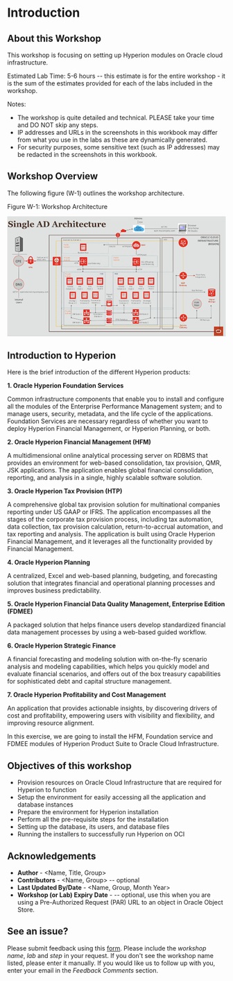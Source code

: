 # Introduction

## About this Workshop

This workshop is focusing on setting up Hyperion modules on Oracle cloud infrastructure. 

Estimated Lab Time: 5-6 hours -- this estimate is for the entire workshop - it is the sum of the estimates provided for each of the labs included in the workshop.

Notes:

* The workshop is quite detailed and technical. PLEASE take your time and DO NOT skip any steps.
* IP addresses and URLs in the screenshots in this workbook may differ from what you use in the labs as these are dynamically generated.
* For security purposes, some sensitive text (such as IP addresses) may be redacted in the screenshots in this workbook.

## Workshop Overview

The following figure (W-1) outlines the workshop architecture. 

Figure W-1: Workshop Architecture

![](./images/W1.png "")

## Introduction to Hyperion

Here is the brief introduction of the different Hyperion products:

**1. Oracle Hyperion Foundation Services**

Common infrastructure components that enable you to install and configure all the modules of the Enterprise Performance Management system; and to manage users, security, metadata, and the life cycle of the applications. Foundation Services are necessary regardless of whether you want to deploy Hyperion Financial Management, or Hyperion Planning, or both.

**2. Oracle Hyperion Financial Management (HFM)**

A multidimensional online analytical processing server on RDBMS that provides an environment for web-based consolidation, tax provision, QMR, JSK applications. The application enables global financial consolidation, reporting, and analysis in a single, highly scalable software solution.

**3. Oracle Hyperion Tax Provision (HTP)**

A comprehensive global tax provision solution for multinational companies reporting under US GAAP or IFRS. The application encompasses all the stages of the corporate tax provision process, including tax automation, data collection, tax provision calculation, return-to-accrual automation, and tax reporting and analysis.
The application is built using Oracle Hyperion Financial Management, and it leverages all the functionality provided by Financial Management.

**4. Oracle Hyperion Planning**

A centralized, Excel and web-based planning, budgeting, and forecasting solution that integrates financial and operational planning processes and improves business predictability.

**5. Oracle Hyperion Financial Data Quality Management, Enterprise Edition (FDMEE)**

A packaged solution that helps finance users develop standardized financial data management processes by using a web-based guided workflow.

**6. Oracle Hyperion Strategic Finance**
     
A financial forecasting and modeling solution with on-the-fly scenario analysis and modeling capabilities, which helps you quickly model and evaluate financial scenarios, and offers out of the box treasury capabilities for sophisticated debt and capital structure management.

**7. Oracle Hyperion Profitability and Cost Management**

An application that provides actionable insights, by discovering drivers of cost and profitability, empowering users with visibility and flexibility, and improving resource alignment.

In this exercise, we are going to install the HFM, Foundation service and FDMEE modules of Hyperion Product Suite to Oracle Cloud Infrastructure.

## Objectives of this workshop 

* Provision resources on Oracle Cloud Infrastructure that are required for Hyperion to function
* Setup the environment for easily accessing all the application and database instances
* Prepare the environment for Hyperion installation
* Perform all the pre-requisite steps for the installation
* Setting up the database, its users, and database files
* Running the installers to successfully run Hyperion on OCI

## Acknowledgements
* **Author** - <Name, Title, Group>
* **Contributors** -  <Name, Group> -- optional
* **Last Updated By/Date** - <Name, Group, Month Year>
* **Workshop (or Lab) Expiry Date** - <Month Year> -- optional, use this when you are using a Pre-Authorized Request (PAR) URL to an object in Oracle Object Store.

## See an issue?
Please submit feedback using this [form](https://apexapps.oracle.com/pls/apex/f?p=133:1:::::P1_FEEDBACK:1). Please include the *workshop name*, *lab* and *step* in your request.  If you don't see the workshop name listed, please enter it manually. If you would like us to follow up with you, enter your email in the *Feedback Comments* section.
